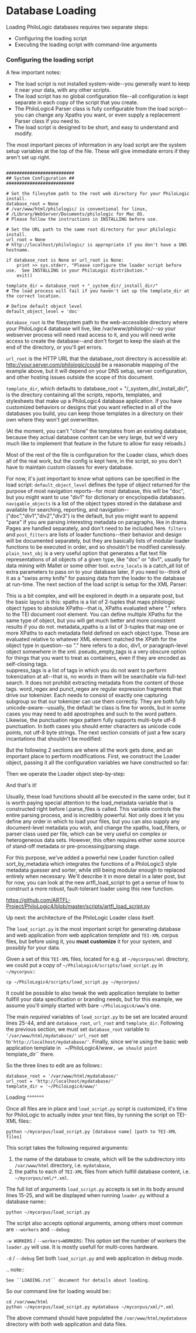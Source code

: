 Database Loading
================

Loading PhiloLogic databases requires two separate steps:
* Configuring the loading script
* Executing the loading script with command-line arguments

### Configuring the loading script ###

A few important notes:
* The load script is not installed system-wide--you generally want to keep it near your data, with any other scripts. 
* The load script has no global configuration file--all configuration is kept separate in each copy of the script that you create.
* The PhiloLogic4 Parser class is fully configurable from the load script--you can change any Xpaths you want, or even supply a replacement Parser class if you need to.
* The load script is designed to be short, and easy to understand and modify.

The most important pieces of information in any load script are the system setup variables at the top of the file.  These will give immediate errors if they aren't set up right.  

<pre><code>
##########################
## System Configuration ##
##########################

# Set the filesytem path to the root web directory for your PhiloLogic install.
database_root = None
# /var/www/html/philologic/ is conventional for linux,
# /Library/WebServer/Documents/philologic for Mac OS.
# Please follow the instructions in INSTALLING before use.

# Set the URL path to the same root directory for your philologic install.
url_root = None 
# http://localhost/philologic/ is appropriate if you don't have a DNS hostname.

if database_root is None or url_root is None:
    print >> sys.stderr, "Please configure the loader script before use.  See INSTALLING in your PhiloLogic distribution."
    exit()

template_dir = database_root + "_system_dir/_install_dir/"
# The load process will fail if you haven't set up the template_dir at the correct location.

# Define default object level
default_object_level = 'doc'
</code></pre>

`database_root` is the filesystem path to the web-accessible directory where your PhiloLogic4 database will live, like /var/www/philologic/--so your webserver process will need read access to it, and you will need write access to create the database--and don't forget to keep the slash at the end of the directory, or you'll get errors.  

`url_root` is the HTTP URL that the database_root directory is accessible at: http://your.server.com/philologic/could be a reasonable mapping of the example above, but it will depend on your DNS setup, server configuration, and other hosting issues outside the scope of this document.

`template_dir`, which defaults to database_root + "/_system_dir/_install_dir/", is the directory containing all the scripts, reports, templates, and stylesheets that make up a PhiloLogic4 database application.  If you have customized behaviors or designs that you want reflected in all of the databases you build, you can keep those templates in a directory on their own where they won't get overwritten.  

(At the moment, you can't "clone" the templates from an existing database, because they actual database content can be very large, but we'd very much like to implement that feature in the future to allow for easy reloads.)

Most of the rest of the file is configuration for the Loader class, which does all of the real work, but the config is kept here, in the script, so you don't have to maintain custom classes for every database. 


For now, it's just important to know what options can be specified in the load script:
`default_object_level` defines the type of object returned for the purpose of most navigation reports--for most database, this will be "doc", but you might want to use "div1" for dictionary or encyclopedia databases.
`navigable_objects` is a list of the object types stored in the database and available for searching, reporting, and navigation--("doc","div1","div2","div3") is the default, but you might want to append "para" if you are parsing interesting metadata on paragraphs, like in drama.  Pages are handled separately, and don't need to be included here.
`filters` and `post_filters` are lists of loader functions--their behavior and design will be documented separately, but they are basically lists of modular loader functions to be executed in order, and so shouldn't be modified carelessly.
`plain_text_obj` is a very useful option that generates a flat text file representations of all objects of a given type, like "doc" or "div1", usually for data mining with Mallet or some other tool.
`extra_locals` is a catch_all list of extra parameters to pass on to your database later, if you need to--think of it as a "swiss army knife" for passing data from the loader to the database at run-time.
The next section of the load script is setup for the XML Parser:


This is a bit complex, and will be explored in depth in a separate post, but the basic layout is this:
xpaths is a list of 2-tuples that maps philologic object types to absolute XPaths--that is, XPaths evaluated where "." refers to the TEI document root element.  You can define multiple XPaths for the same type of object, but you will get much better and more consistent results if you do not.
metadata_xpaths is a list of 3-tuples that map one or more XPaths to each metadata field defined on each object type.  These are evaluated relative to whatever XML element matched the XPath for the object type in question--so "." here refers to a doc, div1, or paragraph-level object somewhere in the xml.
pseudo_empty_tags is a very obscure option for things that you want to treat as containers, even if they are encoded as self-closing tags.  
suppress_tags is a list of tags in which you do not want to perform tokenization at all--that is, no words in them will be searchable via full-text search.  It does not prohibit extracting metadata from the content of those tags.
word_regex and punct_regex are regular expression fragments that drive our tokenizer.  Each needs to consist of exactly one capturing subgroup so that our tokenizer can use them correctly. They are both fully unicode-aware--usually, the default \w class is fine for words, but in some cases you may need to add apostrophes and such to the word pattern.  Likewise, the punctuation regex pattern fully supports multi-byte utf-8 punctuation.  In both cases you should enter characters as unicode code points, not utf-8 byte strings.
The next section consists of just a few scary incantations that shouldn't be modified:


But the following 2 sections are where all the work gets done, and an important place to perform modifications.   First, we construct the Loader object, passing it all the configuration variables we have constructed so far:


Then we operate the Loader object step-by-step:


And that's it!  

Usually, these load functions should all be executed in the same order, but it is worth paying special attention to the load_metadata variable that is constructed right before l.parse_files is called.  This variable controls the entire parsing process, and is incredibly powerful.  Not only does it let you define any order in which to load your files, but you can also supply any document-level metadata you wish, and change the xpaths, load_filters, or parser class used per file, which can be very useful on complex or heterogeneous data sets.  However, this often requires either some source of stand-off metadata or pre-processing/parsing stage.  

For this purpose, we've added a powerful new Loader function called sort_by_metadata which integrates the functions of a PhiloLogic3 style metadata guesser and sorter, while still being modular enough to replaced entirely when necessary.  We'll describe it in more detail in a later post, but for now, you can look at the new artfl_load_script to get a sense of how to construct a more robust, fault-tolerant loader using this new function.

https://github.com/ARTFL-Project/PhiloLogic4/blob/master/scripts/artfl_load_script.py

Up next: the architecture of the PhiloLogic Loader class itself.

The ``load_script.py`` is the most important script for generating database and
web application from web application *template* and `TEI-XML` corpus files,
but before using it, you **must customize** it for your system, and possibly
for your data. 

Given a set of this `TEI-XML` files, located for e.g. at ``~/mycorpus/xml`` directory, 
we could put a copy of ``~/PhiloLogic4/scripts/load_script.py`` in ``~/mycorpus``::

    cp ~/PhiloLogic4/scripts/load_script.py ~/mycorpus/

It could be possible to also tweak the web application template to better
fullfill your data specification or branding needs, but for this
example, we assume you'll simply started with bare ``~/PhiloLogic4/www``'s one.

The main *required* variables of ``load_script.py`` to be set are located
around lines 25-44, and are ``database_root``, ``url_root``
and ``template_dir``. Following the previous section, we must set
``database_root`` variable to ``'/var/www/html/mydatabase/'``
``url_root`` set to``'http://localhost/mydatabase/'``. 
Finally, since we're using the basic web application template in `
`~/PhiloLogic4/www``, we should point ``template_dir`` there.

So the three lines to edit are as follows::

    database_root = '/var/www/html/mydatabase/'
    url_root = 'http://localhost/mydatabase/'
    template_dir = '~/PhiloLogic4/www/'


Loading
^^^^^^^

Once all files are in place and ``load_script.py`` script is customized, it's time
for PhiloLogic to actually index your text files, by running the script
on TEI-XML files::

    python ~/mycorpus/load_script.py [database name] [path to TEI-XML files]

This script takes the following required arguments:

1.  the name of the database to create, which will be the subdirectory
    into ``/var/www/html`` directory, i.e. ``mydatabase``,
2.  the paths to each of `TEI-XML` files from which fulfill database content,
    i.e. ``~/mycorpus/xml/*.xml``.

The full list of arguments ``load_script.py`` accepts is set in its body
around lines 15-25, and will be displayed  when running ``loader.py`` without
a database name::

    python ~/mycorpus/load_script.py

The script also accepts optional arguments, among others most common are
``--workers`` and ``--debug``:

``-w WORKERS`` / ``--workers=WORKERS``:
    This option set the number of workers the ``loader.py`` will use.
    It is mostly usefull for multi-cores hardware.

``-d`` / ``--debug``
    Set both ``load_script.py`` and web application in debug mode.

.. note::

    See ``LOADING.rst`` document for details about loading.

So our command line for loading would be::

    cd /var/www/html
    python ~/mycorpus/load_script.py mydatabase ~/mycorpus/xml/*.xml

The above command should have populated the ``/var/www/html/mydatabase``
directory with both web application and data files.

